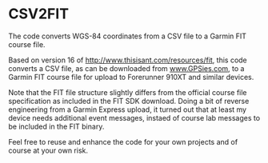 # CSV2FIT
The code converts WGS-84 coordinates from a CSV file to a Garmin FIT course file.

Based on version 16 of http://www.thisisant.com/resources/fit, this code converts a CSV file, as can be downloaded from www.GPSies.com, to a Garmin FIT course file for upload to Forerunner 910XT and similar devices.

Note that the FIT file structure slightly differs from the official course file specification as included in the FIT SDK download. Doing a bit of reverse engineering from a Garmin Express upload, it turned out that at least my device needs additional event messages, instaed of course lab messages to be included in the FIT binary.

Feel free to reuse and enhance the code for your own projects and of course at your own risk.
